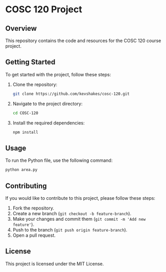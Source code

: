 # COSC 120 Project

## Overview
This repository contains the code and resources for the COSC 120 course project. 

## Getting Started
To get started with the project, follow these steps:

1. Clone the repository:
    ```sh
    git clone https://github.com/kevshakes/cosc-120.git
    ```
2. Navigate to the project directory:
    ```sh
    cd COSC-120
    ```
3. Install the required dependencies:
    ```sh
    npm install
    ```

## Usage
To run the Python file, use the following command:
```sh
python area.py
```

## Contributing
If you would like to contribute to this project, please follow these steps:

1. Fork the repository.
2. Create a new branch (`git checkout -b feature-branch`).
3. Make your changes and commit them (`git commit -m 'Add new feature'`).
4. Push to the branch (`git push origin feature-branch`).
5. Open a pull request.

## License
This project is licensed under the MIT License.

